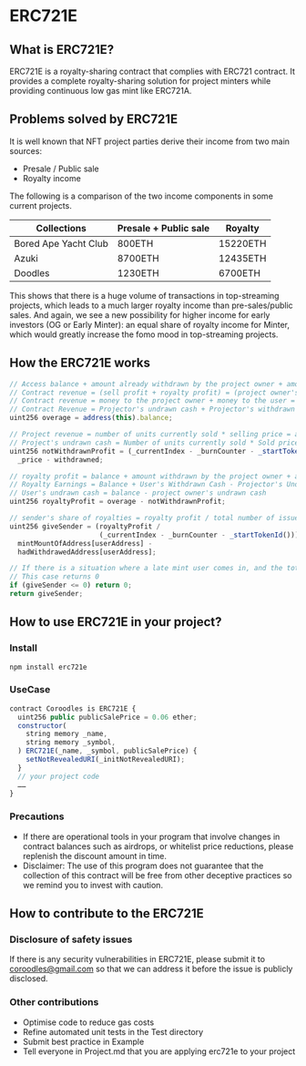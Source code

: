# ERC721E
## What is ERC721E?
ERC721E is a  royalty-sharing contract that complies with ERC721 contract. It provides a complete royalty-sharing solution for project minters while providing continuous low gas mint like ERC721A.

## Problems solved by ERC721E
It is well known that NFT project parties derive their income from two main sources:

- Presale / Public sale
- Royalty income


The following is a comparison of the two income components in some current projects.

| Collections | Presale + Public sale | Royalty |
| --- | --- | --- |
| Bored Ape Yacht Club | 800ETH | 15220ETH |
| Azuki | 8700ETH | 12435ETH |
| Doodles | 1230ETH | 6700ETH |


This shows that there is a huge volume of transactions in top-streaming projects, which leads to a much larger royalty income than pre-sales/public sales. And again, we see a new possibility for higher income for early investors (OG or Early Minter): an equal share of royalty income for Minter, which would greatly increase the fomo mood in top-streaming projects.

## How the ERC721E works

```jsx
// Access balance + amount already withdrawn by the project owner + amount already withdrawn by the user + accidental withdrawals >= contract revenue (excluding accidental withdrawals) = (sell profit + royalty profit)
// Contract revenue = (sell profit + royalty profit) = (project owner's undrawn cash + project owner's withdrawn cash) + (user's undrawn cash + user's withdrawn cash)
// Contract revenue = money to the project owner + money to the user = (amount of cash undrawn by the project owner + amount of cash withdrawn by the project owner) + (amount of cash undrawn by the user + amount of cash withdrawn by the user)
// Contract Revenue = Projector's undrawn cash + Projector's withdrawn cash + User's undrawn cash + User's withdrawn cash = (sell profit + royalty profit)
uint256 overage = address(this).balance;

// Project revenue = number of units currently sold * selling price = amount of cash undrawn by the project + amount of cash withdrawn by the project
// Project's undrawn cash = Number of units currently sold * Sold price - Project's withdrawn cash
uint256 notWithdrawnProfit = (_currentIndex - _burnCounter - _startTokenId()) *
  _price - withdrawned;

// royalty profit = balance + amount withdrawn by the project owner + amount withdrawn by the user - sell profit = balance + amount withdrawn by the user - (sell profit - amount withdrawn by the project owner)
// Royalty Earnings = Balance + User's Withdrawn Cash - Projector's Undrawn Cash = Balance + (Royalty Earnings - User's Undrawn Cash) - Projector's Undrawn Cash
// User's undrawn cash = balance - project owner's undrawn cash
uint256 royaltyProfit = overage - notWithdrawnProfit;

// sender's share of royalties = royalty profit / total number of issues * number of sender's purchases - the sender's share of royalties
uint256 giveSender = (royaltyProfit /
                      (_currentIndex - _burnCounter - _startTokenId())) *
  mintMountOfAddress[userAddress] -
  hadWithdrawedAddress[userAddress];

// If there is a situation where a late mint user comes in, and the total undrawn amount for all current users < the calculation of the equal share (royalties to be shared), it will need to be calculated after subsequent royalty increases
// This case returns 0
if (giveSender <= 0) return 0;
return giveSender;
```

## How to use ERC721E in your project?
### Install
```shell
npm install erc721e
```

### UseCase
```js
contract Coroodles is ERC721E {
  uint256 public publicSalePrice = 0.06 ether;
  constructor(
    string memory _name,
    string memory _symbol,
  ) ERC721E(_name, _symbol, publicSalePrice) {
    setNotRevealedURI(_initNotRevealedURI);
  }
  // your project code
  ……
}
```

### Precautions

- If there are operational tools in your program that involve changes in contract balances such as airdrops, or whitelist price reductions, please replenish the discount amount in time.
- Disclaimer: The use of this program does not guarantee that the collection of this contract will be free from other deceptive practices so we remind you to invest with caution.


## How to contribute to the ERC721E
### Disclosure of safety issues
If there is any security vulnerabilities in ERC721E, please submit it to coroodles@gmail.com so that we can address it before the issue is publicly disclosed.

### Other contributions

- Optimise code to reduce gas costs
- Refine automated unit tests in the Test directory
- Submit best practice in Example
- Tell everyone in Project.md that you are applying erc721e to your project 
